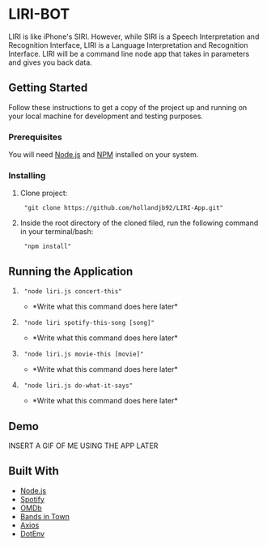 # LIRI-BOT

<p>LIRI is like iPhone's SIRI. However, while SIRI is a Speech Interpretation and Recognition Interface, LIRI is a Language Interpretation and Recognition Interface. LIRI will be a command line node app that takes in parameters and gives you back data.</p>

## Getting Started

Follow these instructions to get a copy of the project up and running on your local machine for development and testing purposes.

### Prerequisites

<p>You will need <a href="https://nodejs.org/en/">Node.js</a> and  <a href="https://www.npmjs.com/">NPM</a>  installed on your system.</p>

### Installing

<ol>
<li>
<p>Clone project:</p>
<pre><code> "git clone https://github.com/hollandjb92/LIRI-App.git"
</code></pre>
</li>
<li>
<p>Inside the root directory of the cloned filed, run the following command in your terminal/bash:</p>
<pre><code> "npm install"
</code></pre>
</li>
</ol>

## Running the Application

<ol>
<li>
<pre><code> "node liri.js concert-this"
</code></pre>
<ul>
<li>*Write what this command does here later*</li>
</ul>
</li>
<li>
<pre><code> "node liri spotify-this-song [song]"
</code></pre>
<ul>
<li>*Write what this command does here later*</li>
</ul>
</li>
<li>
<pre><code> "node liri.js movie-this [movie]"
</code></pre>
<ul>
<li>
*Write what this command does here later*
</li>
</ul>
</li>
<li>
<pre><code> "node liri.js do-what-it-says"
</code></pre>
<ul>
<li>*Write what this command does here later*</li>
</ul>
</li>
</ol>


## Demo

<p>INSERT A GIF OF ME USING THE APP LATER</p>

## Built With
<ul>
<li><a href="https://nodejs.org/en/">Node.js</a></li>
<li><a href="https://www.npmjs.com/package/node-spotify-api">Spotify</a></li>
<li><a href="https://www.npmjs.com/package/omdb" rel="nofollow">OMDb</a></li>
    <li><a href="https://www.artists.bandsintown.com/bandsintown-api" rel="nofollow">Bands in Town</a></li>
<li><a href="https://www.npmjs.com/package/axios" rel="nofollow">Axios</a></li>
  <li><a href="https://www.npmjs.com/package/dotenv" rel="nofollow">DotEnv</a></li>
</ul>
